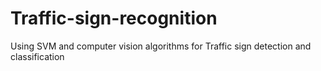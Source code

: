 # Traffic-sign-recognition
Using SVM and computer vision algorithms for Traffic sign detection and classification
